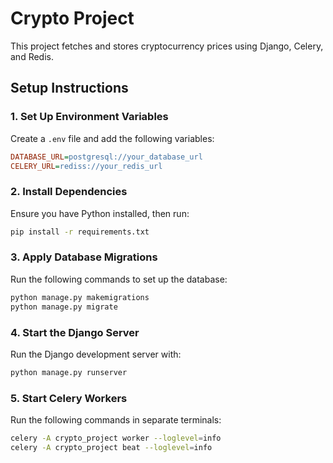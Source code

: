 # Crypto Project

This project fetches and stores cryptocurrency prices using Django, Celery, and Redis.

## Setup Instructions

### 1. Set Up Environment Variables
Create a `.env` file and add the following variables:

```ini
DATABASE_URL=postgresql://your_database_url
CELERY_URL=rediss://your_redis_url
```

### 2. Install Dependencies
Ensure you have Python installed, then run:

```sh
pip install -r requirements.txt
```

### 3. Apply Database Migrations
Run the following commands to set up the database:

```sh
python manage.py makemigrations
python manage.py migrate
```

### 4. Start the Django Server
Run the Django development server with:

```sh
python manage.py runserver
```

### 5. Start Celery Workers
Run the following commands in separate terminals:

```sh
celery -A crypto_project worker --loglevel=info
celery -A crypto_project beat --loglevel=info
```

